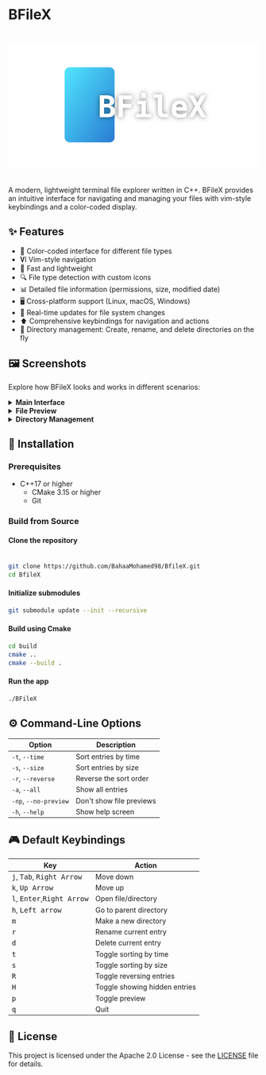 # BFileX

<div align="center">
  <img src="assets/logo.svg" alt="Terminal++ Logo" width="600" style="margin: 20px 0"/>
</div>

A modern, lightweight terminal file explorer written in C++. BFileX provides an intuitive interface for navigating and
managing your files with vim-style keybindings and a color-coded display.

## ✨ Features

- 🎨 Color-coded interface for different file types
- 𝐕I Vim-style navigation
- 🚀 Fast and lightweight
- 🔍 File type detection with custom icons
- 📊 Detailed file information (permissions, size, modified date)
- 🖥️ Cross-platform support (Linux, macOS, Windows)
- 🔄 Real-time updates for file system changes
- ⬆️ Comprehensive keybindings for navigation and actions
- 📁 Directory management: Create, rename, and delete directories on the fly

## 🖼️ Screenshots

Explore how BFileX looks and works in different scenarios:

<details>
  <summary><b>Main Interface</b></summary>
  <div align="center">
    <img src="assets/files.png" width="600" />
    </div>
  <div align="center">
    <img src="assets/files2.png" width="600" />
    <br/>
    <em>BFileX source code entries displayed</em>
  </div>
</details>

<details>
  <summary><b>File Preview</b></summary>
  <div align="center">
    <img src="assets/filePreview.png" width="600" />
  </div>
  <div align="center">
    <img src="assets/filePreview2.png" width="600" />
    <br/>
    <em>File preview for a text file</em>
  </div>
</details>

<details>
  <summary><b>Directory Management</b></summary>
  <div style="margin-left: 20px;">
    <details>
      <summary><b>Make Directory</b></summary>
      <div align="center">
        <img src="assets/makeDirectory.png" width="600" />
        <br/>
        <em>Creating a new directory</em>
      </div>
      <br/>
      <div align="center">
        <img src="assets/makeDirectory2.png" width="600" />
        <br/>
        <em>Newly created directory highlighted in the list</em>
      </div>
    </details>
    <details>
      <summary><b>Rename File/Directory</b></summary>
      <div align="center">
        <img src="assets/rename.png" width="600" />
        <br/>
        <em>Renaming a selected file or directory</em>
      </div>
    </details>
    <details>
      <summary><b>Delete File/Directory</b></summary>
      <div align="center">
        <img src="assets/delete.png" width="600" />
        <br/>
        <em>Deleting a file or directory</em>
      </div>
      <br/>
      <div align="center">
        <img src="assets/recursiveDelete.png" width="600" />
        <br/>
        <em>Confirmation for recursive deletion of directories</em>
      </div>
    </details>
  </div>
</details>

## 🚀 Installation

### Prerequisites

- C++17 or higher
    - CMake 3.15 or higher
    - Git

### Build from Source

#### Clone the repository

```bash

git clone https://github.com/BahaaMohamed98/BfileX.git
cd BfileX
```

#### Initialize submodules

```bash
git submodule update --init --recursive
```

#### Build using Cmake

```bash
cd build
cmake ..
cmake --build .
```

#### Run the app

```bash
./BFileX
```

## ⚙️ Command-Line Options

| Option                | Description              |
|-----------------------|--------------------------|
| `-t`, `--time`        | Sort entries by time     |
| `-s`, `--size`        | Sort entries by size     |
| `-r`, `--reverse`     | Reverse the sort order   |
| `-a`, `--all`         | Show all entries         |
| `-np`, `--no-preview` | Don't show file previews |
| `-h`, `--help`        | Show help screen         |

## 🎮 Default Keybindings

| Key                                                   | Action                        |
|-------------------------------------------------------|-------------------------------|
| <kbd>j</kbd>, <kbd>Tab</kbd>, <kbd>Right Arrow</kbd>  | Move down                     |
| <kbd>k</kbd>, <kbd>Up Arrow</kbd>                     | Move up                       |
| <kbd>l</kbd>, <kbd>Enter</kbd>,<kbd>Right Arrow</kbd> | Open file/directory           |
| <kbd>h</kbd>, <kbd>Left arrow</kbd>                   | Go to parent directory        |
| <kbd>m</kbd>                                          | Make a new directory          |
| <kbd>r</kbd>                                          | Rename current entry          |
| <kbd>d</kbd>                                          | Delete current entry          |
| <kbd>t</kbd>                                          | Toggle sorting by time        |
| <kbd>s</kbd>                                          | Toggle sorting by size        |
| <kbd>R</kbd>                                          | Toggle reversing entries      |
| <kbd>H</kbd>                                          | Toggle showing hidden entries |
| <kbd>p</kbd>                                          | Toggle preview                |
| <kbd>q</kbd>                                          | Quit                          |

## 📄 License

This project is licensed under the Apache 2.0 License - see the [LICENSE](LICENSE) file for details.